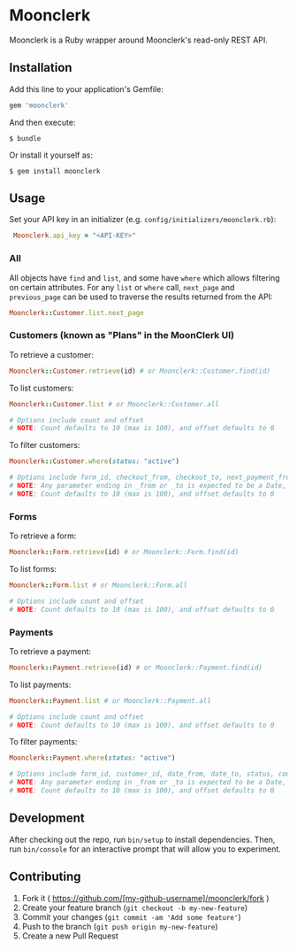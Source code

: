 # Moonclerk

Moonclerk is a Ruby wrapper around Moonclerk's read-only REST API. 

## Installation

Add this line to your application's Gemfile:

```ruby
gem 'moonclerk'
```

And then execute:

    $ bundle

Or install it yourself as:

    $ gem install moonclerk

## Usage

Set your API key in an initializer (e.g. `config/initializers/moonclerk.rb`):

```ruby
 Moonclerk.api_key = "<API-KEY>"
```

### All

All objects have `find` and `list`, and some have `where` which allows filtering on certain attributes. For any `list` or `where` call, `next_page` and `previous_page` can be used to traverse the results returned from the API:

```ruby
Moonclerk::Customer.list.next_page
```

### Customers (known as "Plans" in the MoonClerk UI)

To retrieve a customer:

```ruby
Moonclerk::Customer.retrieve(id) # or Moonclerk::Customer.find(id)
```

To list customers:

```ruby
Moonclerk::Customer.list # or Moonclerk::Customer.all

# Options include count and offset
# NOTE: Count defaults to 10 (max is 100), and offset defaults to 0
```

To filter customers:

```ruby
Moonclerk::Customer.where(status: "active")

# Options include form_id, checkout_from, checkout_to, next_payment_from, next_payment_to, status, count, offset
# NOTE: Any parameter ending in _from or _to is expected to be a Date, Time or DateTime
# NOTE: Count defaults to 10 (max is 100), and offset defaults to 0
```

### Forms

To retrieve a form:

```ruby
Moonclerk::Form.retrieve(id) # or Moonclerk::Form.find(id)
```

To list forms:

```ruby
Moonclerk::Form.list # or Moonclerk::Form.all

# Options include count and offset
# NOTE: Count defaults to 10 (max is 100), and offset defaults to 0
```

### Payments

To retrieve a payment:

```ruby
Moonclerk::Payment.retrieve(id) # or Moonclerk::Payment.find(id)
```

To list payments:

```ruby
Moonclerk::Payment.list # or Moonclerk::Payment.all

# Options include count and offset
# NOTE: Count defaults to 10 (max is 100), and offset defaults to 0
```

To filter payments:

```ruby
Moonclerk::Payment.where(status: "active")

# Options include form_id, customer_id, date_from, date_to, status, count, offset
# NOTE: Any parameter ending in _from or _to is expected to be a Date, Time or DateTime
# NOTE: Count defaults to 10 (max is 100), and offset defaults to 0
```

## Development

After checking out the repo, run `bin/setup` to install dependencies. Then, run `bin/console` for an interactive prompt that will allow you to experiment.

## Contributing

1. Fork it ( https://github.com/[my-github-username]/moonclerk/fork )
2. Create your feature branch (`git checkout -b my-new-feature`)
3. Commit your changes (`git commit -am 'Add some feature'`)
4. Push to the branch (`git push origin my-new-feature`)
5. Create a new Pull Request

